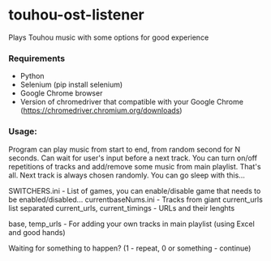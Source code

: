 # touhou-ost-listener
Plays Touhou music with some options for good experience

### Requirements
- Python
- Selenium (pip install selenium)
- Google Chrome browser
- Version of chromedriver that compatible with your Google Chrome (https://chromedriver.chromium.org/downloads)

### Usage:
Program can play music from start to end, from random second for N seconds. Can wait for user's input before a next track.
You can turn on/off repetitions of tracks and add/remove some music from main playlist. That's all.
Next track is always chosen randomly.
You can go sleep with this...

SWITCHERS.ini - List of games, you can enable/disable game that needs to be enabled/disabled...
currentbaseNums.ini - Tracks from giant current_urls list separated
current_urls, current_timings - URLs and their lenghts

base, temp_urls - For adding your own tracks in main playlist (using Excel and good hands)

Waiting for something to happen? (1 - repeat, 0 or something - continue)
